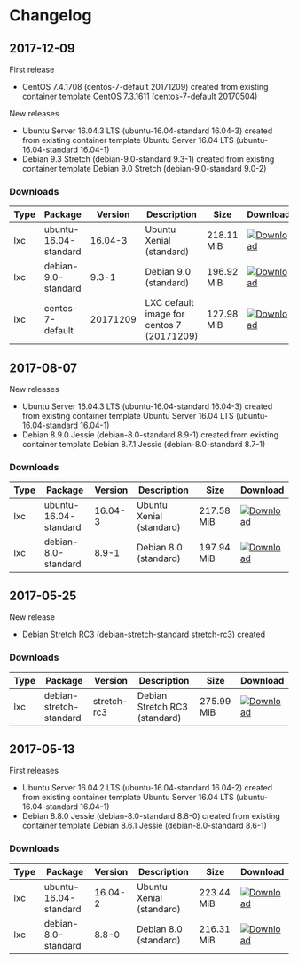 # Changelog

## 2017-12-09

First release
* CentOS 7.4.1708 (centos-7-default 20171209) created from existing container template CentOS 7.3.1611 (centos-7-default 20170504)

New releases
* Ubuntu Server 16.04.3 LTS (ubuntu-16.04-standard 16.04-3) created from existing container template Ubuntu Server 16.04 LTS (ubuntu-16.04-standard 16.04-1)
* Debian 9.3 Stretch (debian-9.0-standard 9.3-1) created from existing container template Debian 9.0 Stretch (debian-9.0-standard 9.0-2)

### Downloads

Type   | Package                 | Version    | Description                                 | Size         | Download
------ | ----------------------- | ---------- | ------------------------------------------- | ------------ | ----------
lxc    | ubuntu-16.04-standard   | 16.04-3    | Ubuntu Xenial (standard)                    | 218.11 MiB   | [![Download](http://i.imgur.com/YTw25qE.png)](https://drive.google.com/open?id=1-SVHAKDjO80C_yfvArgbhBll7nvBiVLK)
lxc    | debian-9.0-standard     | 9.3-1      | Debian 9.0 (standard)                       | 196.92 MiB   | [![Download](http://i.imgur.com/YTw25qE.png)](https://drive.google.com/open?id=16iPacOWbIdqOyqyvDHH7W7LQMNN_r_oz)
lxc    | centos-7-default        | 20171209   | LXC default image for centos 7 (20171209)   | 127.98 MiB   | [![Download](http://i.imgur.com/YTw25qE.png)](https://drive.google.com/open?id=1r_yywk24iiOHMFMYayyjUFQp1xXBK-gh)

## 2017-08-07

New releases
* Ubuntu Server 16.04.3 LTS (ubuntu-16.04-standard 16.04-3) created from existing container template Ubuntu Server 16.04 LTS (ubuntu-16.04-standard 16.04-1)
* Debian 8.9.0 Jessie (debian-8.0-standard 8.9-1) created from existing container template Debian 8.7.1 Jessie (debian-8.0-standard 8.7-1)

### Downloads

Type   | Package                   | Version       | Description                     | Size         | Download
------ | ------------------------- | ------------- | ------------------------------- | ------------ | ----------
lxc    | ubuntu-16.04-standard     | 16.04-3       | Ubuntu Xenial (standard)        | 217.58 MiB   | [![Download](http://i.imgur.com/YTw25qE.png)](https://drive.google.com/open?id=0B-E0Y3LheqTBQmRHdjJ3US1aOHM)
lxc    | debian-8.0-standard       | 8.9-1         | Debian 8.0 (standard)           | 197.94 MiB   | [![Download](http://i.imgur.com/YTw25qE.png)](https://drive.google.com/open?id=0B-E0Y3LheqTBa2VIRnVhaEJLZGc)

## 2017-05-25

New release
* Debian Stretch RC3 (debian-stretch-standard stretch-rc3) created

### Downloads

Type   | Package                   | Version       | Description                     | Size         | Download
------ | ------------------------- | ------------- | ------------------------------- | ------------ | ----------
lxc    | debian-stretch-standard   | stretch-rc3   | Debian Stretch RC3 (standard)   | 275.99 MiB   | [![Download](http://i.imgur.com/YTw25qE.png)](https://drive.google.com/open?id=0B-E0Y3LheqTBaFhQdHdEN3NtM2c)

## 2017-05-13

First releases
* Ubuntu Server 16.04.2 LTS (ubuntu-16.04-standard 16.04-2) created from existing container template Ubuntu Server 16.04 LTS (ubuntu-16.04-standard 16.04-1)
* Debian 8.8.0 Jessie (debian-8.0-standard 8.8-0) created from existing container template Debian 8.6.1 Jessie (debian-8.0-standard 8.6-1)

### Downloads

Type   | Package                 | Version   | Description                | Size         | Download
------ | ----------------------- | --------- | -------------------------- | ------------ | ----------
lxc    | ubuntu-16.04-standard   | 16.04-2   | Ubuntu Xenial (standard)   | 223.44 MiB   | [![Download](http://i.imgur.com/YTw25qE.png)](https://drive.google.com/open?id=0B-E0Y3LheqTBT05aeWFWcGRBd1k)
lxc    | debian-8.0-standard     | 8.8-0     | Debian 8.0 (standard)      | 216.31 MiB   | [![Download](http://i.imgur.com/YTw25qE.png)](https://drive.google.com/open?id=0B-E0Y3LheqTBOHVwZW83UGRDT1k)
